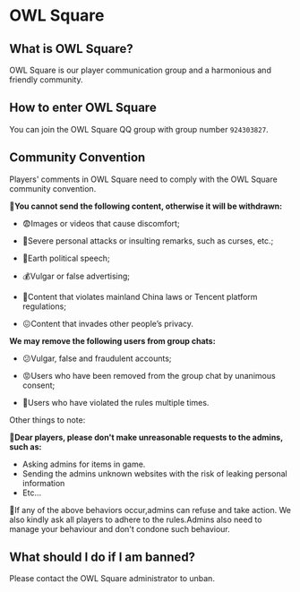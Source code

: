 # OWL Square

## What is OWL Square?

OWL Square is our player communication group and a harmonious and friendly community.

## How to enter OWL Square

You can join the OWL Square QQ group with group number `924303827`.

## Community Convention

Players' comments in OWL Square need to comply with the OWL Square community convention.

**🚫You cannot send the following content, otherwise it will be withdrawn:**

* 😨Images or videos that cause discomfort;

* 🤬Severe personal attacks or insulting remarks, such as curses, etc.;

* 🤔Earth political speech;

* 💰Vulgar or false advertising;

* 👮Content that violates mainland China laws or Tencent platform regulations;

* 😖Content that invades other people’s privacy.

**We may remove the following users from group chats:**

* 😕Vulgar, false and fraudulent accounts;

* 😡Users who have been removed from the group chat by unanimous consent;

* 🤪Users who have violated the rules multiple times.

Other things to note:

**🚫Dear players, please don't make unreasonable requests to the admins, such as:**
* Asking admins for items in game.
* Sending the admins unknown websites with the risk of leaking personal information
* Etc...

🚫If any of the above behaviors occur,admins can refuse and take action. We also kindly ask all players to adhere to the rules.Admins also need to manage your behaviour and don't condone such behaviour.

## What should I do if I am banned?

Please contact the OWL Square administrator to unban.
